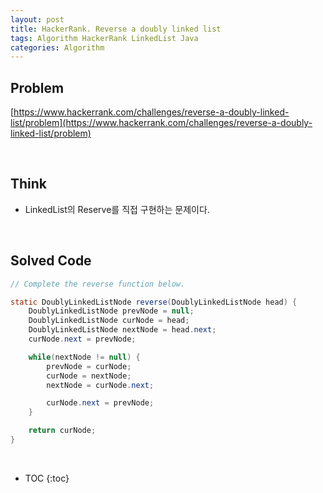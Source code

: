 ```yaml
---
layout: post
title: HackerRank. Reverse a doubly linked list
tags: Algorithm HackerRank LinkedList Java
categories: Algorithm
---
```

 
## Problem
[https://www.hackerrank.com/challenges/reverse-a-doubly-linked-list/problem](https://www.hackerrank.com/challenges/reverse-a-doubly-linked-list/problem)    
  
<br>  

## Think
* LinkedList의 Reserve를 직접 구현하는 문제이다.

<br>  

## Solved Code
  
```java  
// Complete the reverse function below.

static DoublyLinkedListNode reverse(DoublyLinkedListNode head) {
    DoublyLinkedListNode prevNode = null;
    DoublyLinkedListNode curNode = head;
    DoublyLinkedListNode nextNode = head.next;
    curNode.next = prevNode;

    while(nextNode != null) {
        prevNode = curNode;
        curNode = nextNode;
        nextNode = curNode.next;

        curNode.next = prevNode;
    }

    return curNode;
} 
```  

<br>  

* TOC
{:toc}  
